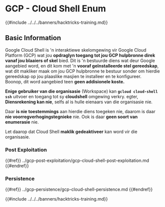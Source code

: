 # GCP - Cloud Shell Enum

{{#include ../../../banners/hacktricks-training.md}}

## Basic Information

Google Cloud Shell is 'n interaktiewe skelomgewing vir Google Cloud Platform (GCP) wat jou **opdraglyn toegang tot jou GCP hulpbronne direk vanaf jou blaaiers of skel** bied. Dit is 'n bestuurde diens wat deur Google aangebied word, en dit kom met 'n **vooraf geïnstalleerde stel gereedskap**, wat dit makliker maak om jou GCP hulpbronne te bestuur sonder om hierdie gereedskap op jou plaaslike masjien te installeer en te konfigureer.\
Boonop, dit word aangebied teen **geen addisionele koste.**

**Enige gebruiker van die organisasie** (Workspace) kan **`gcloud cloud-shell ssh`** uitvoer en toegang tot sy **cloudshell** omgewing verkry. egter, **Diensrekening kan nie**, selfs al is hulle eienaars van die organisasie nie.

Daar **is nie** **toestemmings** aan hierdie diens toegeken nie, daarom is daar **nie voorregverhogingstegnieke** nie. Ook is daar **geen soort van enumerasie** nie.

Let daarop dat Cloud Shell **maklik gedeaktiveer** kan word vir die organisasie.

### Post Exploitation

{{#ref}}
../gcp-post-exploitation/gcp-cloud-shell-post-exploitation.md
{{#endref}}

### Persistence

{{#ref}}
../gcp-persistence/gcp-cloud-shell-persistence.md
{{#endref}}

{{#include ../../../banners/hacktricks-training.md}}
